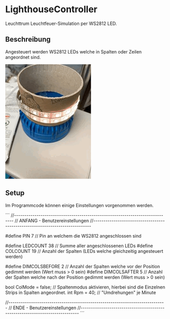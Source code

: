 # LighthouseController

Leuchttrum Leuchtfeuer-Simulation per WS2812 LED.

## Beschreibung

Angesteuert werden WS2812 LEDs welche in Spalten oder Zeilen angeordnet sind.

![Test](docu/test.gif)


## Setup
Im Programmcode können einige Einstellungen vorgenommen werden.

´´´
//-----------------------------------------------------------------------------
// ANFANG - Benutzereinstellungen
//-----------------------------------------------------------------------------

#define PIN               7   // Pin an welchem die WS2812 angeschlossen sind

#define LEDCOUNT          38  // Summe aller angeschlossenen LEDs
#define COLCOUNT          19  // Anzahl der Spalten (LEDs welche gleichzeitig angesteuert werden)

#define DIMCOLSBEFORE     2   // Anzahl der Spalten welche vor der Position gedimmt werden (Wert muss > 0 sein)
#define DIMCOLSAFTER      5   // Anzahl der Spalten welche nach der Position gedimmt werden (Wert muss > 0 sein)

bool ColMode = false;         // Spaltenmodus aktivieren, hierbei sind die Einzelnen Strips in Spalten angeordnet.
int Rpm = 40;                 // "Umdrehungen" je Minute

//-----------------------------------------------------------------------------
// ENDE - Benutzereinstellungen
//-----------------------------------------------------------------------------
´´´
